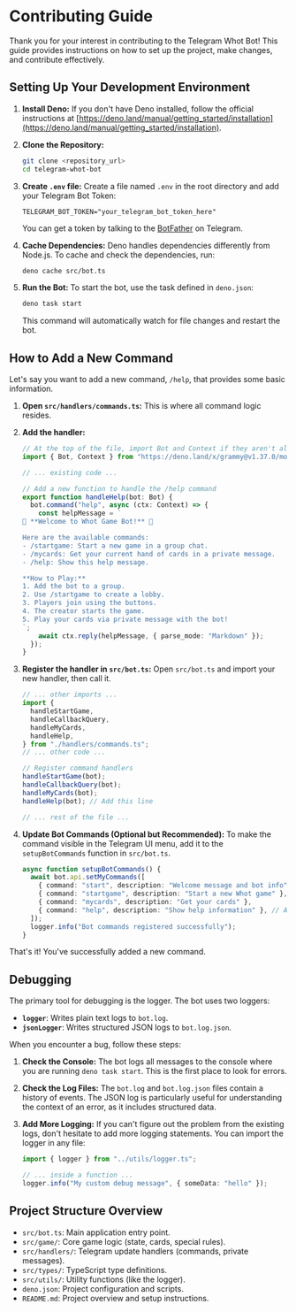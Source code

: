 # Contributing Guide

Thank you for your interest in contributing to the Telegram Whot Bot! This guide provides instructions on how to set up the project, make changes, and contribute effectively.

## Setting Up Your Development Environment

1.  **Install Deno:** If you don't have Deno installed, follow the official instructions at [https://deno.land/manual/getting_started/installation](https://deno.land/manual/getting_started/installation).

2.  **Clone the Repository:**

    ```bash
    git clone <repository_url>
    cd telegram-whot-bot
    ```

3.  **Create `.env` file:**
    Create a file named `.env` in the root directory and add your Telegram Bot Token:

    ```
    TELEGRAM_BOT_TOKEN="your_telegram_bot_token_here"
    ```

    You can get a token by talking to the [BotFather](https://t.me/BotFather) on Telegram.

4.  **Cache Dependencies:**
    Deno handles dependencies differently from Node.js. To cache and check the dependencies, run:

    ```bash
    deno cache src/bot.ts
    ```

5.  **Run the Bot:**
    To start the bot, use the task defined in `deno.json`:
    ```bash
    deno task start
    ```
    This command will automatically watch for file changes and restart the bot.

## How to Add a New Command

Let's say you want to add a new command, `/help`, that provides some basic information.

1.  **Open `src/handlers/commands.ts`:** This is where all command logic resides.

2.  **Add the handler:**

    ```typescript
    // At the top of the file, import Bot and Context if they aren't already
    import { Bot, Context } from "https://deno.land/x/grammy@v1.37.0/mod.ts";

    // ... existing code ...

    // Add a new function to handle the /help command
    export function handleHelp(bot: Bot) {
      bot.command("help", async (ctx: Context) => {
        const helpMessage = `
    🎴 **Welcome to Whot Game Bot!** 🎴
    
    Here are the available commands:
    - /startgame: Start a new game in a group chat.
    - /mycards: Get your current hand of cards in a private message.
    - /help: Show this help message.
    
    **How to Play:**
    1. Add the bot to a group.
    2. Use /startgame to create a lobby.
    3. Players join using the buttons.
    4. The creator starts the game.
    5. Play your cards via private message with the bot!
    `;
        await ctx.reply(helpMessage, { parse_mode: "Markdown" });
      });
    }
    ```

3.  **Register the handler in `src/bot.ts`:**
    Open `src/bot.ts` and import your new handler, then call it.

    ```typescript
    // ... other imports ...
    import {
      handleStartGame,
      handleCallbackQuery,
      handleMyCards,
      handleHelp,
    } from "./handlers/commands.ts";
    // ... other code ...

    // Register command handlers
    handleStartGame(bot);
    handleCallbackQuery(bot);
    handleMyCards(bot);
    handleHelp(bot); // Add this line

    // ... rest of the file ...
    ```

4.  **Update Bot Commands (Optional but Recommended):**
    To make the command visible in the Telegram UI menu, add it to the `setupBotCommands` function in `src/bot.ts`.

    ```typescript
    async function setupBotCommands() {
      await bot.api.setMyCommands([
        { command: "start", description: "Welcome message and bot info" },
        { command: "startgame", description: "Start a new Whot game" },
        { command: "mycards", description: "Get your cards" },
        { command: "help", description: "Show help information" }, // Add this line
      ]);
      logger.info("Bot commands registered successfully");
    }
    ```

That's it! You've successfully added a new command.

## Debugging

The primary tool for debugging is the logger. The bot uses two loggers:

- **`logger`**: Writes plain text logs to `bot.log`.
- **`jsonLogger`**: Writes structured JSON logs to `bot.log.json`.

When you encounter a bug, follow these steps:

1.  **Check the Console:** The bot logs all messages to the console where you are running `deno task start`. This is the first place to look for errors.
2.  **Check the Log Files:** The `bot.log` and `bot.log.json` files contain a history of events. The JSON log is particularly useful for understanding the context of an error, as it includes structured data.
3.  **Add More Logging:** If you can't figure out the problem from the existing logs, don't hesitate to add more logging statements. You can import the logger in any file:

    ```typescript
    import { logger } from "../utils/logger.ts";

    // ... inside a function ...
    logger.info("My custom debug message", { someData: "hello" });
    ```

## Project Structure Overview

- `src/bot.ts`: Main application entry point.
- `src/game/`: Core game logic (state, cards, special rules).
- `src/handlers/`: Telegram update handlers (commands, private messages).
- `src/types/`: TypeScript type definitions.
- `src/utils/`: Utility functions (like the logger).
- `deno.json`: Project configuration and scripts.
- `README.md`: Project overview and setup instructions.
